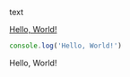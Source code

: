 
text

[Hello, World!](https://google.com)
```javascript
console.log('Hello, World!')
```

Hello, World!